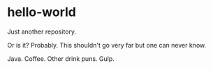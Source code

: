 # hello-world
Just another repository.

Or is it? Probably. This shouldn't go very far but one can never know. 

Java. Coffee. Other drink puns. Gulp.
